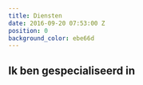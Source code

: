 ```yaml
---
title: Diensten
date: 2016-09-20 07:53:00 Z
position: 0
background_color: ebe66d
---
```


## Ik ben gespecialiseerd in